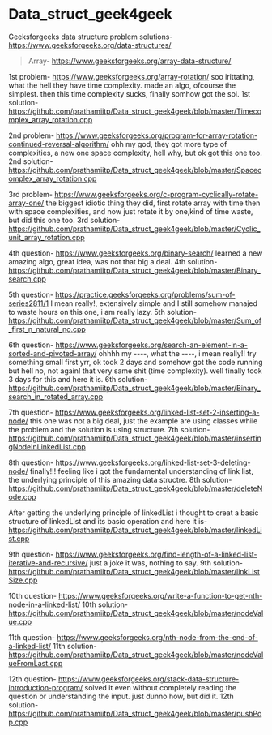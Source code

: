 # Data_struct_geek4geek

Geeksforgeeks data structure problem solutions- https://www.geeksforgeeks.org/data-structures/


> Array- https://www.geeksforgeeks.org/array-data-structure/

1st problem- https://www.geeksforgeeks.org/array-rotation/
soo irittating, what the hell they have time complexity. made an algo, ofcourse the simplest. then this time complexity sucks, finally somhow got the sol.
1st solution- https://github.com/prathamiitp/Data_struct_geek4geek/blob/master/Timecomplex_array_rotation.cpp

2nd problem- https://www.geeksforgeeks.org/program-for-array-rotation-continued-reversal-algorithm/
ohh my god, they got more type of complexities, a new one space complexity, hell why, but ok got this one too.
2nd solution- https://github.com/prathamiitp/Data_struct_geek4geek/blob/master/Spacecomplex_array_rotation.cpp

3rd problem- https://www.geeksforgeeks.org/c-program-cyclically-rotate-array-one/
the biggest idiotic thing they did, first rotate array with time then with space complexities, and now just rotate it by one,kind of time waste, but did this one too.
3rd solution- https://github.com/prathamiitp/Data_struct_geek4geek/blob/master/Cyclic_unit_array_rotation.cpp

4th question- https://www.geeksforgeeks.org/binary-search/
learned a new amazing algo, great idea, was not that big a deal.
4th solution- https://github.com/prathamiitp/Data_struct_geek4geek/blob/master/Binary_search.cpp

5th question- https://practice.geeksforgeeks.org/problems/sum-of-series2811/1
I mean really!, extensively simple and I still somehow manajed to waste hours on this one, i am really lazy.
5th solution- https://github.com/prathamiitp/Data_struct_geek4geek/blob/master/Sum_of_first_n_natural_no.cpp

6th question- https://www.geeksforgeeks.org/search-an-element-in-a-sorted-and-pivoted-array/
ohhhh my ----, what the ----, i mean really!! try something small first yrr, ok took 2 days and somehow got the code running but hell no, not again! that very same shit (time complexity). well finally took 3 days for this and here it is.
6th solution- https://github.com/prathamiitp/Data_struct_geek4geek/blob/master/Binary_search_in_rotated_array.cpp

7th question- https://www.geeksforgeeks.org/linked-list-set-2-inserting-a-node/
this one was not a big deal, just the example are using classes while the problem and the solution is using structure.
7th solution- https://github.com/prathamiitp/Data_struct_geek4geek/blob/master/insertingNodeInLinkedList.cpp

8th question- https://www.geeksforgeeks.org/linked-list-set-3-deleting-node/
finally!!! feeling like i got the fundamental understanding of link list, the underlying principle of this amazing data structre.
8th solution- https://github.com/prathamiitp/Data_struct_geek4geek/blob/master/deleteNode.cpp

After getting the underlying principle of linkedList i thought to creat a basic structure of linkedList and its basic operation and here it is- https://github.com/prathamiitp/Data_struct_geek4geek/blob/master/linkedList.cpp

9th question- https://www.geeksforgeeks.org/find-length-of-a-linked-list-iterative-and-recursive/
just a joke it was, nothing to say.
9th solution- https://github.com/prathamiitp/Data_struct_geek4geek/blob/master/linkListSize.cpp

10th question- https://www.geeksforgeeks.org/write-a-function-to-get-nth-node-in-a-linked-list/
10th solution- https://github.com/prathamiitp/Data_struct_geek4geek/blob/master/nodeValue.cpp

11th question- https://www.geeksforgeeks.org/nth-node-from-the-end-of-a-linked-list/
11th solution- https://github.com/prathamiitp/Data_struct_geek4geek/blob/master/nodeValueFromLast.cpp

12th question- https://www.geeksforgeeks.org/stack-data-structure-introduction-program/
solved it even without completely reading the question or understanding the input. just dunno how, but did it.
12th solution- https://github.com/prathamiitp/Data_struct_geek4geek/blob/master/pushPop.cpp
